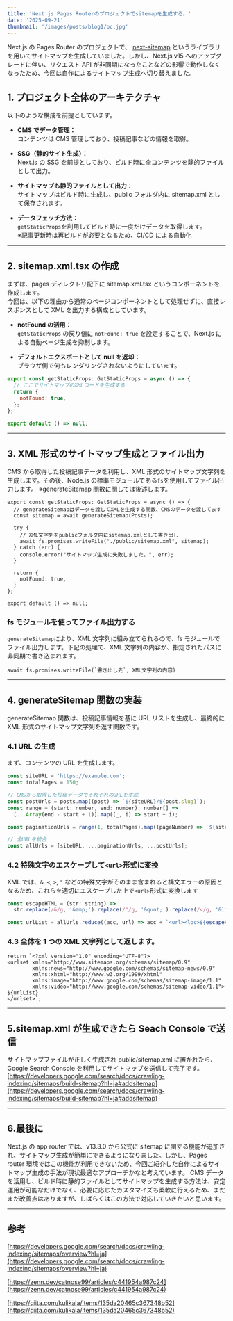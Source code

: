 ```yaml
---
title: 'Next.js Pages Routerのプロジェクトでsitemapを生成する。'
date: '2025-09-21'
thumbnail: '/images/posts/blog1/pc.jpg'
---
```


Next.js の Pages Router のプロジェクトで、 [next-sitemap](https://github.com/iamvishnusankar/next-sitemap) というライブラリを用いてサイトマップを生成していました。しかし、Next.js v15 へのアップグレードに伴い、リクエスト API が非同期になったことなどの影響で動作しなくなったため、今回は自作によるサイトマップ生成へ切り替えました。

## 1. プロジェクト全体のアーキテクチャ

以下のような構成を前提としています。

- **CMS でデータ管理：**  
  コンテンツは CMS 管理しており、投稿記事などの情報を取得。

- **SSG（静的サイト生成）：**  
  Next.js の SSG を前提としており、ビルド時に全コンテンツを静的ファイルとして出力。

- **サイトマップも静的ファイルとして出力：**  
  サイトマップはビルド時に生成し、public フォルダ内に sitemap.xml として保存されます。

- **データフェッチ方法：**  
  `getStaticProps`を利用してビルド時に一度だけデータを取得します。  
  ※記事更新時は再ビルドが必要となるため、CI/CD による自動化

---

## 2. sitemap.xml.tsx の作成

まずは、pages ディレクトリ配下に sitemap.xml.tsx というコンポーネントを作成します。  
今回は、以下の理由から通常のページコンポーネントとして処理せずに、直接レスポンスとして XML を出力する構成としています。

- **notFound の活用：**  
  `getStaticProps` の戻り値に `notFound: true` を設定することで、Next.js による自動ページ生成を抑制します。

- **デフォルトエクスポートとして null を返却：**  
  ブラウザ側で何もレンダリングされないようにしています。

```jsx
export const getStaticProps: GetStaticProps = async () => {
  // ここでサイトマップのXMLコードを生成する
  return {
    notFound: true,
  };
};

export default () => null;
```

---

## 3. XML 形式のサイトマップ生成とファイル出力

CMS から取得した投稿記事データを利用し、XML 形式のサイトマップ文字列を生成します。その後、Node.js の標準モジュールである`fs`を使用してファイル出力します。
※generateSitemap 関数に関しては後述します。

```
export const getStaticProps: GetStaticProps = async () => {
  // generateSitemapはデータを渡してXMLを生成する関数、CMSのデータを渡してます
  const sitemap = await generateSitemap(Posts);

  try {
    // XML文字列をpublicフォルダ内にsitemap.xmlとして書き出し
    await fs.promises.writeFile("./public/sitemap.xml", sitemap);
  } catch (err) {
    console.error("サイトマップ生成に失敗しました。", err);
  }

  return {
    notFound: true,
  }
};

export default () => null;
```

### fs モジュールを使ってファイル出力する

`generateSitemap`により、XML 文字列に組み立てられるので、fs モジュールでファイル出力します。下記の処理で、XML 文字列の内容が、指定されたパスに非同期で書き込まれます。

```
await fs.promises.writeFile(`書き出し先`, XML文字列の内容)
```

---

## 4. generateSitemap 関数の実装

generateSitemap 関数は、投稿記事情報を基に URL リストを生成し、最終的に XML 形式のサイトマップ文字列を返す関数です。

### 4.1 URL の生成

まず、コンテンツの URL を生成します。

```jsx
const siteURL = 'https://example.com';
const totalPages = 150;

// CMSから取得した投稿データでそれぞれのURLを生成
const postUrls = posts.map((post) => `${siteURL}/${post.slug}`);
const range = (start: number, end: number): number[] =>
  [...Array(end - start + 1)].map((_, i) => start + i);

const paginationUrls = range(1, totalPages).map((pageNumber) => `${siteURL}/page/${pageNumber}`);

// 全URLを統合
const allUrls = [siteURL, ...paginationUrls, ...postUrls];
```

### 4.2 特殊文字のエスケープして`<url>`形式に変換

XML では、`&`, `<`, `>`, `"` などの特殊文字がそのまま含まれると構文エラーの原因となるため、これらを適切にエスケープした上で`<url>`形式に変換します

```jsx
const escapeHTML = (str: string) =>
  str.replace(/&/g, '&amp;').replace(/"/g, '&quot;').replace(/</g, '&lt;').replace(/>/g, '&gt;');

const urlList = allUrls.reduce((acc, url) => acc + `<url><loc>${escapeHTML(url)}</loc></url>`, '');
```

### 4.3 全体を 1 つの XML 文字列として返します。

```
return `<?xml version="1.0" encoding="UTF-8"?>
<urlset xmlns="http://www.sitemaps.org/schemas/sitemap/0.9"
        xmlns:news="http://www.google.com/schemas/sitemap-news/0.9"
        xmlns:xhtml="http://www.w3.org/1999/xhtml"
        xmlns:image="http://www.google.com/schemas/sitemap-image/1.1"
        xmlns:video="http://www.google.com/schemas/sitemap-video/1.1">
${urlList}
</urlset>`;
```

---

## 5.sitemap.xml が生成できたら Seach Console で送信

サイトマップファイルが正しく生成され public/sitemap.xml に置かれたら、Google Search Console を利用してサイトマップを送信して完了です。
[https://developers.google.com/search/docs/crawling-indexing/sitemaps/build-sitemap?hl=ja#addsitemap](https://developers.google.com/search/docs/crawling-indexing/sitemaps/build-sitemap?hl=ja#addsitemap)

---

## 6.最後に

Next.js の app router では、v13.3.0 から公式に sitemap に関する機能が追加され、サイトマップ生成が簡単にできるようになりました。しかし、Pages router 環境ではこの機能が利用できないため、今回ご紹介した自作によるサイトマップ生成の手法が現状最適なアプローチかなと考えています。
CMS データを活用し、ビルド時に静的ファイルとしてサイトマップを生成する方法は、安定運用が可能なだけでなく、必要に応じたカスタマイズも柔軟に行えるため、まだまだ改善点はありますが、しばらくはこの方法で対応していきたいと思います。

---

## 参考

[https://developers.google.com/search/docs/crawling-indexing/sitemaps/overview?hl=ja](https://developers.google.com/search/docs/crawling-indexing/sitemaps/overview?hl=ja)

[https://zenn.dev/catnose99/articles/c441954a987c24](https://zenn.dev/catnose99/articles/c441954a987c24)

[https://qiita.com/kulikala/items/135da20465c367348b52](https://qiita.com/kulikala/items/135da20465c367348b52)
